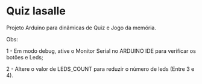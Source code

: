 # Quiz lasalle

Projeto Arduino para dinâmicas de Quiz e Jogo da memória.

Obs:

1 - Em modo debug, ative o Monitor Serial no ARDUINO IDE para verificar os botões e Leds;

2 - Altere o valor de LEDS_COUNT para reduzir o número de leds (Entre 3 e 4).
